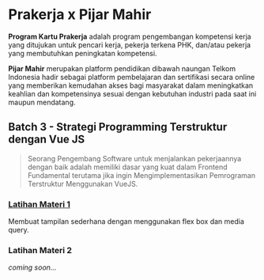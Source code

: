 # Prakerja x Pijar Mahir

**Program Kartu Prakerja** adalah program pengembangan kompetensi kerja yang ditujukan untuk pencari kerja, pekerja terkena PHK, dan/atau pekerja yang membutuhkan peningkatan kompetensi.

**Pijar Mahir** merupakan platform pendidikan dibawah naungan Telkom Indonesia hadir sebagai platform pembelajaran dan sertifikasi secara online yang memberikan kemudahan akses bagi masyarakat dalam meningkatkan keahlian dan kompetensinya sesuai dengan kebutuhan industri pada saat ini maupun mendatang.

## Batch 3 - Strategi Programming Terstruktur dengan Vue JS

> Seorang Pengembang Software untuk menjalankan pekerjaannya dengan baik adalah memiliki dasar yang kuat dalam Frontend Fundamental terutama jika ingin Mengimplementasikan Pemrograman Terstruktur Menggunakan VueJS.

### [Latihan Materi 1](https://github.com/ridhorockieds/prakerja-pijarmahir-batch3-vue3/tree/main/latihan-materi-1)

Membuat tampilan sederhana dengan menggunakan flex box dan media query.

### Latihan Materi 2

_coming soon..._
